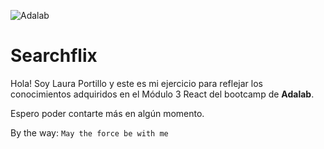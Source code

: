 ![Adalab](https://beta.adalab.es/resources/images/adalab-logo-155x61-bg-white.png)

# Searchflix

Hola! Soy Laura Portillo y este es mi ejercicio para reflejar los conocimientos adquiridos en el Módulo 3 React del bootcamp de **Adalab**.

Espero poder contarte más en algún momento.

By the way: `May the force be with me`
